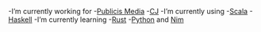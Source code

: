 -I’m currently working for
  -[Publicis Media](https://www.publicisgroupe.com/en/services/services-publicis-media-en)
    -[CJ](https://www.cj.com/) 
-I’m currently using 
  -[Scala](https://www.scala-lang.org/) 
  -[Haskell](https://www.haskell.org/) 
-I’m currently learning 
  -[Rust](https://www.rust-lang.org/learn)
  -[Python](https://www.python.org/) and [Nim](https://nim-lang.org/)

